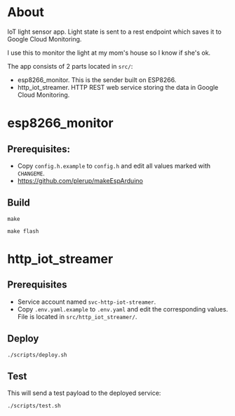 # About

IoT light sensor app. Light state is sent to a rest endpoint which saves it to Google Cloud
Monitoring.

I use this to monitor the light at my mom's house so I know if she's ok.

The app consists of 2 parts located in `src/`:
- esp8266_monitor. This is the sender built on ESP8266.
- http_iot_streamer. HTTP REST web service storing the data in Google Cloud Monitoring.


# esp8266_monitor

## Prerequisites:

- Copy `config.h.example` to `config.h` and edit all values marked with `CHANGEME`.
- https://github.com/plerup/makeEspArduino

## Build

    make

    make flash


# http_iot_streamer

## Prerequisites

- Service account named `svc-http-iot-streamer`.
- Copy `.env.yaml.example` to `.env.yaml` and edit the corresponding values. File is located in
`src/http_iot_streamer/`.

## Deploy

    ./scripts/deploy.sh

## Test

This will send a test payload to the deployed service:

    ./scripts/test.sh


